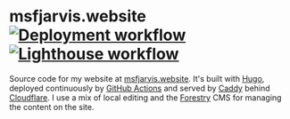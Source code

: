 # msfjarvis.website [![Deployment workflow](https://github.com/msfjarvis/msfjarvis.website/workflows/Hugo%20deployment/badge.svg)](https://github.com/msfjarvis/msfjarvis.website/actions) [![Lighthouse workflow](https://github.com/msfjarvis/msfjarvis.website/workflows/Lighthouse%20testing/badge.svg)](https://github.com/msfjarvis/msfjarvis.website/actions)

Source code for my website at [msfjarvis.website](https://msfjarvis.website). It's built with [Hugo](https://github.com/gohugoio/hugo), deployed continuously by [GitHub Actions](https://github.com/features/actions) and served by [Caddy](https://caddyserver.com) behind [Cloudflare](https://cloudflare.com). I use a mix of local editing and the [Forestry](https://forestry.io) CMS for managing the content on the site.
